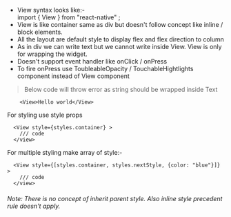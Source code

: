  - View syntax looks like:- <br/>
   import { View } from "react-native" ;
 - View is like container same as div but doesn't follow concept like inline / block elements.
 - All the layout are default style to display flex and flex direction to column
 - As in div we can write text but we cannot write inside View. View is only for wrapping the widget.
 - Doesn't support event handler like onClick / onPress
 - To fire onPress use ToubleableOpacity / TouchableHightlights component instead of View component

> Below code will throw error as string should be wrapped inside Text
```code
    <View>Hello world</View>
```

For styling use style props
```code
  <View style={styles.container} >
    /// code
  </view>
```

For multiple styling make array of style:-
```code
  <View style={[styles.container, styles.nextStyle, {color: "blue"}]} >
    /// code
  </view>
```



###### Note: There is no concept of inherit parent style. Also inline style precedent rule doesn't apply.